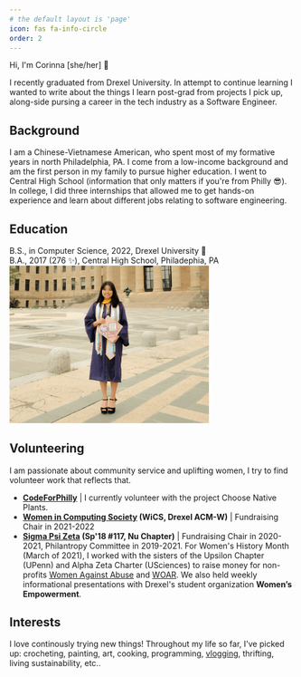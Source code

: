 ```yaml
---
# the default layout is 'page'
icon: fas fa-info-circle
order: 2
---
```


Hi, I'm Corinna [she/her] :seedling:

I recently graduated from Drexel University. In attempt to continue learning I wanted to write about the things I learn post-grad from projects I pick up, along-side pursing a career in the tech industry as a Software Engineer.

## Background
I am a Chinese-Vietnamese American, who spent most of my formative years in north Philadelphia, PA. I come from a low-income background and am the first person in my family to pursue higher education. I went to Central High School (information that only matters if you're from Philly :sunglasses:). In college, I did three internships that allowed me to get hands-on experience and learn about different jobs relating to software engineering.

## Education
B.S., in Computer Science, 2022, Drexel University :dragon:  
B.A., 2017 (276 :sparkles:), Central High School, Philadephia, PA  
<img src="/assets/img/tabs/about-me.jpg" alt="About me picture" width="70%" height="70%"/>

## Volunteering
I am passionate about community service and uplifting women, I try to find volunteer work that reflects that.  
- **[CodeForPhilly](https://codeforphilly.org/)** | 
I currently volunteer with the project Choose Native Plants.  
- **[Women in Computing Society](https://drexel.campuslabs.com/engage/organization/women-in-computing-society) (WiCS, Drexel ACM-W)** |
Fundraising Chair in 2021-2022  
- **[Sigma Psi Zeta](https://drexelsigmas.wixsite.com/nuchapter) (Sp'18 #117, Nu Chapter)** | 
Fundraising Chair in 2020-2021, Philantropy Committee in 2019-2021. For Women's History Month (March of 2021), I worked with the sisters of the Upsilon Chapter (UPenn) and Alpha Zeta Charter (USciences) to raise money for non-profits [Women Against Abuse](https://www.womenagainstabuse.org/) and [WOAR](https://www.woar.org/). We also held weekly informational presentations with Drexel's student organization **Women’s Empowerment**.

## Interests
I love continously trying new things! Throughout my life so far, I've picked up: crocheting, painting, art, cooking, programming, [vlogging](https://www.youtube.com/channel/UC8XVSjZyQP3jKumJoW8DNQg/featured), thrifting, living sustainability, etc..
